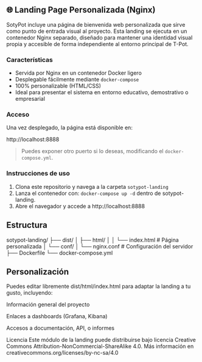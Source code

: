 ## 🌐 Landing Page Personalizada (Nginx)

SotyPot incluye una página de bienvenida web personalizada que sirve como punto de entrada visual al proyecto. Esta landing se ejecuta en un contenedor Nginx separado, diseñado para mantener una identidad visual propia y accesible de forma independiente al entorno principal de T-Pot.

### Características

- Servida por Nginx en un contenedor Docker ligero
- Desplegable fácilmente mediante `docker-compose`
- 100% personalizable (HTML/CSS)
- Ideal para presentar el sistema en entorno educativo, demostrativo o empresarial

### Acceso

Una vez desplegado, la página está disponible en:

http://localhost:8888

> Puedes exponer otro puerto si lo deseas, modificando el `docker-compose.yml`.

### Instrucciones de uso

1. Clona este repositorio y navega a la carpeta `sotypot-landing`
2. Lanza el contenedor con: `docker-compose up -d` dentro de sotypot-landing.
3. Abre el navegador y accede a http://localhost:8888



## Estructura

sotypot-landing/
├── dist/
│   ├── html/
│   │   └── index.html      # Página personalizada
│   └── conf/
│       └── nginx.conf      # Configuración del servidor
├── Dockerfile
└── docker-compose.yml

## Personalización
Puedes editar libremente dist/html/index.html para adaptar la landing a tu gusto, incluyendo:

Información general del proyecto

Enlaces a dashboards (Grafana, Kibana)

Accesos a documentación, API, o informes

Licencia
Este módulo de la landing puede distribuirse bajo licencia Creative Commons Attribution-NonCommercial-ShareAlike 4.0.
Más información en creativecommons.org/licenses/by-nc-sa/4.0
